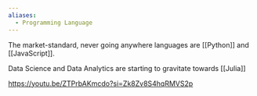 ```yaml
---
aliases:
  - Programming Language
---
```



The market-standard, never going anywhere languages are [[Python]] and [[JavaScript]]. 

Data Science and Data Analytics are starting to gravitate towards [[Julia]] 

https://youtu.be/ZTPrbAKmcdo?si=Zk8Zv8S4hqRMVS2p